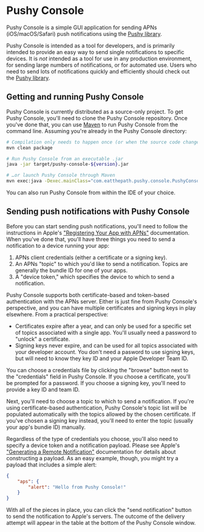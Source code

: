 # Pushy Console

Pushy Console is a simple GUI application for sending APNs (iOS/macOS/Safari) push notifications using the [Pushy library](https://github.com/relayrides/pushy).

Pushy Console is intended as a tool for developers, and is primarily intended to provide an easy way to send single notifications to specific devices. It is _not_ intended as a tool for use in any production environment, for sending large numbers of notifications, or for automated use. Users who need to send lots of notifications quickly and efficiently should check out the [Pushy library](https://github.com/relayrides/pushy).

## Getting and running Pushy Console

Pushy Console is currently distributed as a source-only project. To get Pushy Console, you'll need to clone the Pushy Console repository. Once you've done that, you can use [Maven](https://maven.apache.org/) to run Pushy Console from the command line. Assuming you're already in the Pushy Console directory:

```sh
# Compilation only needs to happen once (or when the source code changes)
mvn clean package

# Run Pushy Console from an executable .jar
java -jar target/pushy-console-${version}.jar

# …or launch Pushy Console through Maven
mvn exec:java -Dexec.mainClass="com.eatthepath.pushy.console.PushyConsoleApplication"
```

You can also run Pushy Console from within the IDE of your choice.

## Sending push notifications with Pushy Console

Before you can start sending push notifications, you'll need to follow the instructions in Apple's ["Registering Your App with APNs"](https://developer.apple.com/documentation/usernotifications/registering_your_app_with_apns) documentation. When you've done that, you'll have three things you need to send a notification to a device running your app:

1. APNs client credentials (either a certificate or a signing key).
2. An APNs "topic" to which you'd like to send a notification. Topics are generally the bundle ID for one of your apps.
3. A "device token," which specifies the device to which to send a notification.

Pushy Console supports both certificate-based and token-based authentication with the APNs server. Either is just fine from Pushy Console's perspective, and you can have multiple certificates and signing keys in play elsewhere. From a practical perspective:

- Certificates expire after a year, and can only be used for a specific set of topics associated with a single app. You'll usually need a password to "unlock" a certificate.
- Signing keys never expire, and can be used for all topics associated with your developer account. You don't need a pasword to use signing keys, but will need to know they key ID and your Apple Developer Team ID.

You can choose a credentials file by clicking the "browse" button next to the "credentials" field in Pushy Console. If you choose a certificate, you'll be prompted for a password. If you choose a signing key, you'll need to provide a key ID and team ID.

Next, you'll need to choose a topic to which to send a notification. If you're using certificate-based authentication, Pushy Console's topic list will be populated automatically with the topics allowed by the chosen certificate. If you've chosen a signing key instead, you'll need to enter the topic (usually your app's bundie ID) manually.

Regardless of the type of credentials you choose, you'll also need to specify a device token and a notification payload. Please see Apple's ["Generating a Remote Notification"](https://developer.apple.com/documentation/usernotifications/setting_up_a_remote_notification_server/generating_a_remote_notification) documentation for details about constructing a payload. As an easy example, though, you might try a payload that includes a simple alert:

```json
{
    "aps": {
        "alert": "Hello from Pushy Console!"
    }
}
```

With all of the pieces in place, you can click the "send notification" button to send the notification to Apple's servers. The outcome of the delivery attempt will appear in the table at the bottom of the Pushy Console window.
